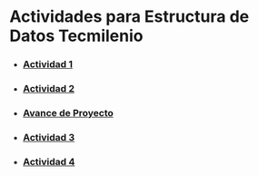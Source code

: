 # Actividades para Estructura de Datos Tecmilenio

- ### [Actividad 1](https://github.com/serivesmejia/EstructurasDeDatosTecmilenio/tree/master/src/main/java/actividad1)
- ### [Actividad 2](https://github.com/serivesmejia/EstructurasDeDatosTecmilenio/tree/master/src/main/java/actividad2)
- ### [Avance de Proyecto](https://github.com/serivesmejia/EstructurasDeDatosTecmilenio/tree/master/src/main/java/avanceproj)
- ### [Actividad 3](https://github.com/serivesmejia/EstructurasDeDatosTecmilenio/tree/master/src/main/java/actividad3)
- ### [Actividad 4](https://github.com/serivesmejia/EstructurasDeDatosTecmilenio/tree/master/src/main/java/actividad4)